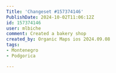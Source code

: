```yaml
---
Title: 'Changeset #157374146'
PublishDate: 2024-10-02T11:06:12Z
id: 157374146
user: mlbiche
comment: Created a bakery shop
created_by: Organic Maps ios 2024.09.08
tags:
- Montenegro
- Podgorica

---
```

